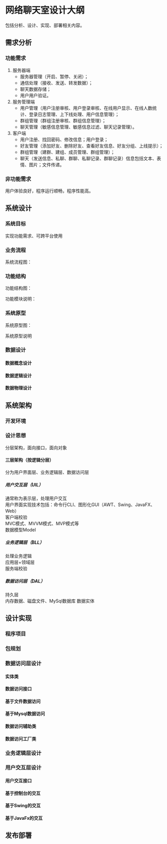 # 网络聊天室设计大纲

包括分析、设计、实现、部署相关内容。

## 需求分析

### 功能需求

1. 服务器端
    + 服务器管理（开启、暂停、关闭）；
    + 通信处理（接收、发送、转发数据）；
    + 聊天数据存储；
    + 用户用户验证。
2. 服务管理端
    + 用户管理（用户注册审核、用户登录审核、在线用户显示、在线人数统计、登录日志管理、上下线处理、用户信息管理）；
    + 群组管理（群组注册审核、群组信息管理）；
    + 聊天管理（敏感信息管理、敏感信息过滤、聊天记录管理）。
3. 客户端
    + 用户注册、找回密码、修改信息；用户登录；
    + 好友管理（添加好友、删除好友、查看好友信息、好友分组、上线提示）；
    + 群组管理（建群、建组、成员管理、群组管理）；
    + 聊天（发送信息、私聊、群聊、私聊记录、群聊记录）信息包括文本、表情、图片；文件传递。

### 非功能需求

用户体验良好，程序运行顺畅，程序性能高。

## 系统设计

### 系统目标

实现功能需求、可跨平台使用

### 业务流程

系统流程图：  

### 功能结构

功能结构图：  

功能模块说明：

### 系统原型

系统原型图：
  
系统原型说明

### 数据设计

#### 数据概念设计

#### 数据逻辑设计

#### 数据物理设计

## 系统架构

### 开发环境

### 设计思想

分层架构，面向接口，面向对象  

#### 三层架构（按逻辑分层）

分为用户界面层、业务逻辑层、数据访问层  

##### 用户交互层（UIL）

通常称为表示层，处理用户交互  
用户界面实现技术包括：命令行CLI、图形化GUI（AWT、Swing、JavaFX、Web）  
客户端校验  
MVC模式、MVVM模式、MVP模式等  
数据模型Model  

##### 业务逻辑层（BLL）

处理业务逻辑  
应用层+领域层  
服务端校验  

##### 数据访问层（DAL）

持久层  
内存数据、磁盘文件、MySql数据库
数据实体  

## 设计实现

### 程序项目

### 包规划  

### 数据访问层设计

#### 实体类

#### 数据访问接口

#### 基于文件数据访问

#### 基于Mysql数据访问

#### 数据访问辅助类

#### 数据访问工厂类

### 业务逻辑层设计

### 用户交互层设计

#### 用户交互接口

#### 基于控制台的交互

#### 基于Swing的交互

#### 基于JavaFx的交互

## 发布部署
